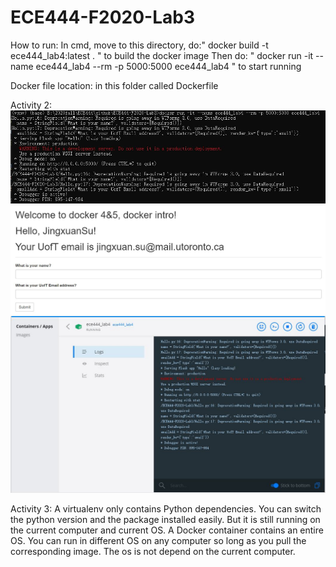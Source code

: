 # ECE444-F2020-Lab3

How to run: 
In cmd, move to this directory, do:" docker build -t ece444_lab4:latest . " to build the docker image
Then do: " docker run -it --name ece444_lab4 --rm -p 5000:5000 ece444_lab4 " to start running

Docker file location: in this folder called Dockerfile

Activity 2:
![image](screenshot/lab4_screenshot1.JPG)
![image](screenshot/lab4_screenshot2.JPG)
![image](screenshot/lab4_screenshot3.JPG)

Activity 3:
A virtualenv only contains Python dependencies. You can switch the python version and the package installed easily. But it is still running on the current computer and current OS. A Docker container contains an entire OS. You can run in different OS on any computer so long as you pull the corresponding image. The os is not depend on the current computer.
